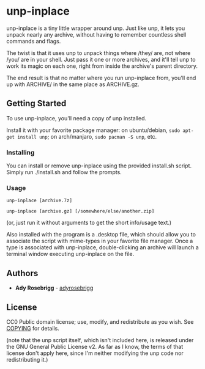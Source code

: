 # unp-inplace

unp-inplace is a tiny little wrapper around unp. Just like unp, it lets 
you unpack nearly any archive, without having to remember countless 
shell commands and flags.

The twist is that it uses unp to unpack things where /they/ are, 
not where /you/ are in your shell. Just pass it one or more archives, 
and it'll tell unp to work its magic on each one, right from inside the 
archive's parent directory.

The end result is that no matter where you run unp-inplace from, you'll 
end up with ARCHIVE/ in the same place as ARCHIVE.gz.

## Getting Started

To use unp-inplace, you'll need a copy of unp installed.

Install it with your favorite package manager: on ubuntu/debian, `sudo apt-get install unp`; on arch/manjaro, `sudo pacman -S unp`, etc.

### Installing

You can install or remove unp-inplace using the provided install.sh 
script. Simply run ./install.sh and follow the prompts.

### Usage

`unp-inplace [archive.7z]`

`unp-inplace [archive.gz] [/somewhere/else/another.zip]`

(or, just run it without arguments to get the short info/usage text.)

Also installed with the program is a .desktop file, which should allow you to associate the script with mime-types in your favorite file manager. Once a type is associated with unp-inplace, double-clicking an archive will launch a terminal window executing unp-inplace on the file.

## Authors

* **Ady Rosebrigg** - [adyrosebrigg](https://github.com/adyrosebrigg)

## License

CC0 Public domain license; use, modify, and redistribute as you wish. See [COPYING](COPYING) for details.

(note that the unp script itself, which isn't included here, is released
under the GNU General Public License v2. As far as I know, the terms of that license don't apply here, since I'm neither modifying the unp
code nor redistributing it.)
